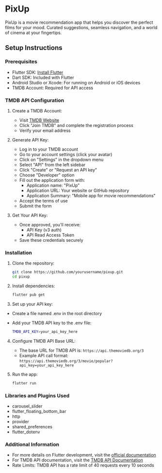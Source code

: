 # PixUp

PixUp is a movie recommendation app that helps you discover the perfect films for your mood. Curated suggestions, seamless navigation, and a world of cinema at your fingertips.

## Setup Instructions

### Prerequisites

- Flutter SDK: [Install Flutter](https://flutter.dev/docs/get-started/install)
- Dart SDK: Included with Flutter
- Android Studio or Xcode: For running on Android or iOS devices
- TMDB Account: Required for API access

### TMDB API Configuration

1. Create a TMDB Account:
   - Visit [TMDB Website](https://www.themoviedb.org/)
   - Click "Join TMDB" and complete the registration process
   - Verify your email address

2. Generate API Key:
   - Log in to your TMDB account
   - Go to your account settings (click your avatar)
   - Click on "Settings" in the dropdown menu
   - Select "API" from the left sidebar
   - Click "Create" or "Request an API key"
   - Choose "Developer" option
   - Fill out the application form with:
     - Application name: "PixUp"
     - Application URL: Your website or GitHub repository
     - Application Summary: "Mobile app for movie recommendations"
   - Accept the terms of use
   - Submit the form

3. Get Your API Key:
   - Once approved, you'll receive:
     - API Key (v3 auth)
     - API Read Access Token
   - Save these credentials securely

### Installation

1. Clone the repository:

   ```sh
   git clone https://github.com/yourusername/pixup.git
   cd pixup
   ```

2. Install dependencies:

   ```sh
   flutter pub get
   ```

3. Set up your API key:

- Create a file named .env in the root directory
- Add your TMDB API key to the .env file:

  ```sh
  TMDB_API_KEY=your_api_key_here
  ```

4. Configure TMDB API Base URL:
   - The base URL for TMDB API is: `https://api.themoviedb.org/3`
   - Example API call format: `https://api.themoviedb.org/3/movie/popular?api_key=your_api_key_here`

5. Run the app:
   ```sh
   flutter run
   ```

### Libraries and Plugins Used

- carousel_slider
- flutter_floating_bottom_bar
- http
- provider
- shared_preferences
- flutter_dotenv

### Additional Information

- For more details on Flutter development, visit the [official documentation](https://flutter.dev/docs)
- For TMDB API documentation, visit the [TMDB API Documentation](https://developers.themoviedb.org/3)
- Rate Limits: TMDB API has a rate limit of 40 requests every 10 seconds
